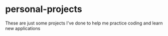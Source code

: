 # personal-projects
These are just some projects I've done to help me practice coding and learn new applications
